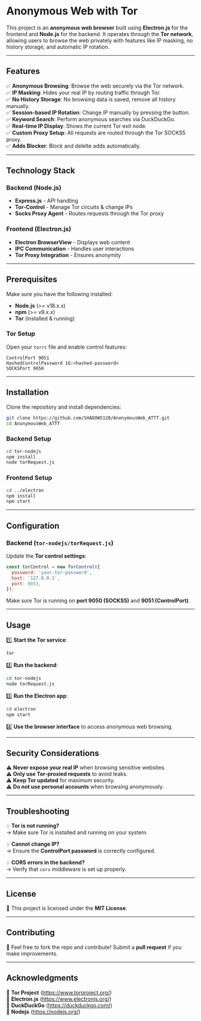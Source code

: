 # Anonymous Web with Tor  

This project is an **anonymous web browser** built using **Electron.js** for the frontend and **Node.js** for the backend. It operates through the **Tor network**, allowing users to browse the web privately with features like IP masking, no history storage, and automatic IP rotation.  

---

## Features  

✅ **Anonymous Browsing**: Browse the web securely via the Tor network.  
✅ **IP Masking**: Hides your real IP by routing traffic through Tor.  
✅ **No History Storage**: No browsing data is saved, remove all history manually.  
✅ **Session-based IP Rotation**: Change IP manually by pressing the button.  
✅ **Keyword Search**: Perform anonymous searches via DuckDuckGo.  
✅ **Real-time IP Display**: Shows the current Tor exit node.  
✅ **Custom Proxy Setup**: All requests are routed through the Tor SOCKS5 proxy.  
✅ **Adds Blocker**: Block and delelte adds automatically.

---

## Technology Stack  

### **Backend (Node.js)**  
- **Express.js** - API handling  
- **Tor-Control** - Manage Tor circuits & change IPs  
- **Socks Proxy Agent** - Routes requests through the Tor proxy  

### **Frontend (Electron.js)**  
- **Electron BrowserView** - Displays web content  
- **IPC Communication** - Handles user interactions  
- **Tor Proxy Integration** - Ensures anonymity  

---

## **Prerequisites**  

Make sure you have the following installed:  

- **Node.js** (>= v18.x.x)  
- **npm** (>= v9.x.x)  
- **Tor** (installed & running)  

### **Tor Setup**  

Open your `torrc` file and enable control features:  

```
ControlPort 9051
HashedControlPassword 16:<hashed-password>
SOCKSPort 9050
```

---

## **Installation**  

Clone the repository and install dependencies:  

```bash
git clone https://github.com/SHADOW5120/AnonymousWeb_ATTT.git
cd AnonymousWeb_ATTT
```

### **Backend Setup**  

```bash
cd tor-nodejs
npm install
node torRequest.js
```

### **Frontend Setup**  

```bash
cd ../electron
npm install
npm start
```

---

## **Configuration**  

### **Backend (`tor-nodejs/torRequest.js`)**  

Update the **Tor control settings**:  

```javascript
const torControl = new TorControl({
  password: 'your-tor-password',
  host: '127.0.0.1',
  port: 9051,
});
```

Make sure Tor is running on **port 9050 (SOCKS5)** and **9051 (ControlPort)**.

---

## **Usage**  

1️⃣ **Start the Tor service**:  

```bash
tor
```

2️⃣ **Run the backend**:  

```bash
cd tor-nodejs
node torRequest.js
```

3️⃣ **Run the Electron app**:  

```bash
cd electron
npm start
```

4️⃣ **Use the browser interface** to access anonymous web browsing.

---

## **Security Considerations**  

⚠️ **Never expose your real IP** when browsing sensitive websites.  
⚠️ **Only use Tor-proxied requests** to avoid leaks.  
⚠️ **Keep Tor updated** for maximum security.  
⚠️ **Do not use personal accounts** when browsing anonymously.  

---

## **Troubleshooting**  

💡 **Tor is not running?**  
→ Make sure Tor is installed and running on your system.  

💡 **Cannot change IP?**  
→ Ensure the **ControlPort password** is correctly configured.  

💡 **CORS errors in the backend?**  
→ Verify that `cors` middleware is set up properly.  

---

## **License**  

📜 This project is licensed under the **MIT License**.  

---

## **Contributing**  

🚀 Feel free to fork the repo and contribute! Submit a **pull request** if you make improvements.  

---

## **Acknowledgments**  

🔗 **Tor Project** (https://www.torproject.org/)  
🔗 **Electron.js** (https://www.electronjs.org/)  
🔗 **DuckDuckGo** (https://duckduckgo.com/)  
🔗 **Nodejs** (https://nodejs.org/)